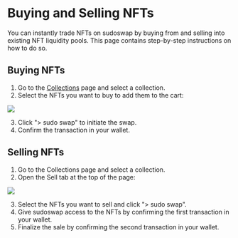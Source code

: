 # Buying and Selling NFTs

You can instantly trade NFTs on sudoswap by buying from and selling into existing NFT liquidity pools. This page contains step-by-step instructions on how to do so.

## Buying NFTs

1. Go to the [Collections](https://sudoswap.xyz/#/) page and select a collection.
2. Select the NFTs you want to buy to add them to the cart:

![](https://i.imgur.com/6CPBsR3.jpg)

3. Click "> sudo swap" to initiate the swap.
4. Confirm the transaction in your wallet.

## Selling NFTs

1. Go to the Collections page and select a collection.
2. Open the Sell tab at the top of the page:

![](https://i.imgur.com/3WJckfm.jpg)

3. Select the NFTs you want to sell and click "> sudo swap".
4. Give sudoswap access to the NFTs by confirming the first transaction in your wallet.
5. Finalize the sale by confirming the second transaction in your wallet.